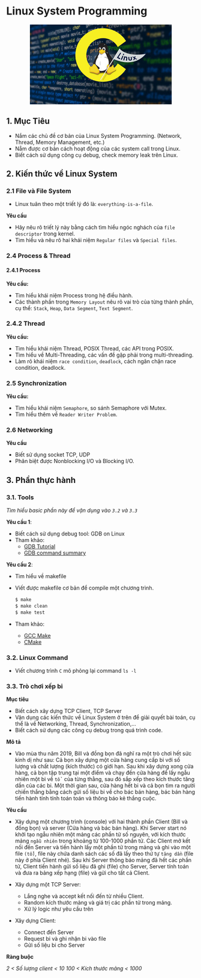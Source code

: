 Linux System Programming
==================

<div align="center">
    <img alt="linux" src="media/linux-system-programming.jpg">
</div>

## 1. Mục Tiêu

- Nắm các chủ đề cơ bản của Linux System Programming. (Network, Thread, Memory Management, etc.)
- Nẵm được cơ bản cách hoạt động của các system call trong Linux.
- Biết cách sử dụng công cụ debug, check memory leak trên Linux.

## 2. Kiến thức về Linux System

### 2.1 File và File System

- Linux tuân theo một triết lý đó là: `everything-is-a-file`.

**Yêu cầu**
- Hãy nêu rõ triết lý này bằng cách tìm hiểu ngóc nghách của `file descriptor` trong kernel.
- Tìm hiểu và nêu rõ hai khái niệm `Regular files` và `Special files`.

### 2.4 Process & Thread

#### 2.4.1 Process

**Yêu cầu:**
- Tìm hiểu khái niệm Process trong hệ điều hành.
- Các thành phần trong `Memory Layout` nêu rõ vai trò của từng thành phần, cụ thể: `Stack`, `Heap`, `Data Segment`, `Text Segment`.

### 2.4.2 Thread

**Yêu cầu:**
- Tìm hiểu khái niệm Thread, POSIX Thread, các API trong POSIX.
- Tìm hiểu về Multi-Threading, các vấn đề gặp phải trong multi-threading.
- Làm rõ khái niệm `race condition`, `deadlock`, cách ngăn chặn race condition, deadlock.

### 2.5 Synchronization

**Yêu cầu:**
- Tìm hiểu khái niệm `Semaphore`, so sánh Semaphore với Mutex.
- Tìm hiểu thêm về `Reader Writer Problem`.

### 2.6 Networking

**Yêu cầu**
- Biết sử dụng socket TCP, UDP
- Phân biệt được Nonblocking I/O và Blocking I/O.

## 3. Phần thực hành

### 3.1. Tools

*Tìm hiểu basic phần này để vận dụng vào `3.2` và `3.3`*

**Yêu cầu 1**:
- Biết cách sử dụng debug tool: GDB on Linux
- Tham khảo: 
  - [GDB Tutorial](https://www.tutorialspoint.com/gnu_debugger)
  - [GDB command summary](https://darkdust.net/files/GDB%20Cheat%20Sheet.pdf)

**Yêu cầu 2**:
- Tìm hiểu về makefile
- Viết được makefile cơ bản để compile một chương trình.

  ```sh
  $ make
  $ make clean
  $ make test
  ```

- Tham khảo:
    - [GCC Make](https://www3.ntu.edu.sg/home/ehchua/programming/cpp/gcc_make.html)
    - [CMake](https://cmake.org/cmake-tutorial/)


### 3.2. Linux Command

- Viết chương trình `C` mô phỏng lại command `ls -l`

### 3.3. Trò chơi xếp bi 

**Mục tiêu**

- Biết cách xây dựng TCP Client, TCP Server
- Vận dụng các kiến thức về Linux System ở trên để giải quyết bài toán, cụ thể là về Networking, Thread, Synchronization,...
- Biết cách sử dụng các công cụ debug trong quá trình code.

**Mô tả**

- Vào mùa thu năm 2019, Bill và đồng bọn đã nghĩ ra một trò chơi hết sức kinh dị như sau: Cả bọn xây dựng một cửa hàng cung cấp bi với số lượng và chất lượng (kích thước) có giới hạn. Sau khi xây dựng xong cửa hàng, cả bọn tập trung tại một điểm và chạy đến cửa hàng để lấy ngẫu nhiên một bi về `tổ ` của từng thằng, sau đó sắp xếp theo kích thước tăng dần của các bi. Một thời gian sau, cửa hàng hết bi và cả bọn tìm ra người chiến thắng bằng cách gửi số liệu bi về cho bác bán hàng, bác bán hàng tiến hành tính tính toán toán và thông báo kẻ thắng cuộc.

**Yêu cầu**

- Xây dựng một chương trình (console) với hai thành phần Client (Bill và đồng bọn) và server (Cửa hàng và bác bán hàng). Khi Server start nó khởi tạo ngẫu nhiên một mảng các phần tử số nguyên, với kích thước mảng `ngẫu nhiên` trong khoảng từ 100-1000 phần tử. Các Client mở kết nối đến Server và tiến hành lấy một phần tử trong mảng và ghi vào một file `(tổ)`, file này chứa danh sách các số đã lấy theo thứ tự `tăng dần` (file này ở phía Client nhé). Sau khi Server thông báo mảng đã hết các phần tử, Client tiến hành gửi số liệu đã ghi (file) cho Server, Server tính toán và đưa ra bảng xếp hạng (file) và gửi cho tất cả Client.

- Xây dựng một TCP Server:
    - Lắng nghe và accept kết nối đến từ nhiều Client.
    - Random kích thước mảng và giá trị các phần tử trong mảng.
    - Xử lý logic như yêu cầu trên
- Xây dựng Client:
    - Connect đến Server
    - Request bi và ghi nhận bi vào file
    - Gửi số liệu bi cho Server

**Ràng buộc**

*2 < Số lượng client < 10*
*100 < Kích thước mảng < 1000*
